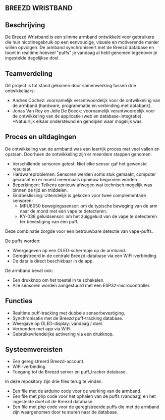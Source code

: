 BREEZD WRISTBAND
----------------

Beschrijving
------------
De Breezd Wristband is een slimme armband ontwikkeld voor gebruikers die hun nicotinegebruik op een eenvoudige, visuele en motiverende manier willen opvolgen. De armband synchroniseert met de Breezd database en toont in realtime hoeveel "puffs" je vandaag al hebt genomen tegenover je ingestelde dagelijkse doel.

Teamverdeling
-------------
Dit project is tot stand gekomen door samenwerking tussen drie ontwikkelaars:

- Andres Cochez: voornamelijk verantwoordelijk voor de ontwikkeling van de armband (hardware, programmatie en verbinding met databank).
- Jonas Van Roy en Jelle De Boeck: voornamelijk verantwoordelijk voor de ontwikkeling van de applicatie (web en database-integratie).
  *Natuurlijk elkaar ondersteund en geholpen waar mogelijk was.

Proces en uitdagingen
---------------------
De ontwikkeling van de armband was een leerrijk proces met veel vallen en opstaan. Doorheen de ontwikkeling zijn er meerdere stappen genomen:

- Verschillende sensoren getest: Niet elke sensor gaf het gewenste resultaat.
- Hardwareproblemen: Sensoren werden soms stuk gemaakt, computer gecrasht en er moest meermaals opnieuw begonnen worden.
- Beperkingen: Telkens opnieuw afwegen wat technisch mogelijk was binnen de tijd en middelen.
- Eindbeslissing: Uiteindelijk is gekozen voor twee complementaire sensoren:
  - MPU6050 bewegingssensor: om de typische beweging van de arm naar de mond met een vape te detecteren.
  - KY-038 geluidsensor: om het zuiggeluid van de vape te detecteren ter bevestiging van een puff.

Deze combinatie zorgde voor een betrouwbare detectie van vape-puffs.

De puffs worden:
- Weergegeven op een OLED-schermpje op de armband.
- Geregistreerd in de centrale Breezd-database via een WiFi-verbinding.
- De data is direct beschikbaar in de app.

De armband bevat ook:
- Een drukknop om het toestel in te schakelen.
- Alle sensoren worden aangestuurd met een ESP32-microcontroller.

Functies
--------
- Realtime puff-tracking met dubbele sensorbevestiging.
- Synchronisatie met de Breezd puff-tracking database.
- Weergave op OLED-display: vandaag / doel.
- Verbonden met app via WiFi.
- Gebruiksvriendelijke activering via een drukknop.

Systeemvereisten
----------------
- Een geregistreerd Breezd-account.
- WiFi-verbinding.
- Toegang tot de Breezd server en puff_tracker database.

In deze repository zijn drie files terug te vinden. 
- Een file met de arduino code voor de werking van de armband.
- Een file met php code voor het ophalen van de puffs (vandaag) en het ingestelde doel uit de Breezd database.
- Een file met php code voor de geregistreerde puffs die met de armband zijn waargenomen door te sturen naar de database.

  
